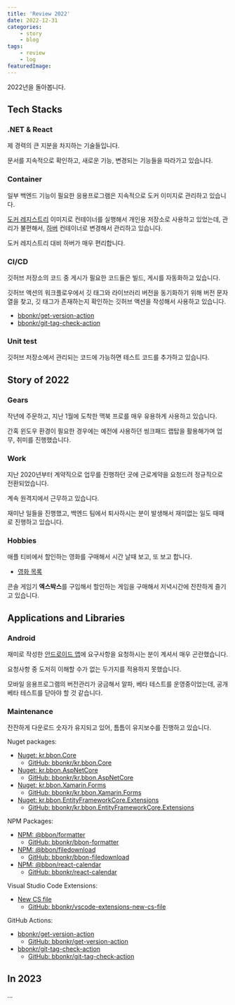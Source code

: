 ```yaml
---
title: 'Review 2022'
date: 2022-12-31
categories:
    - story
    - blog
tags:
    - review
    - log
featuredImage:
---
```


<!-- post content here -->

2022년을 돌아봅니다.

## Tech Stacks

### .NET & React

제 경력의 큰 지분을 차지하는 기술들입니다.

문서를 지속적으로 확인하고, 새로운 기능, 변경되는 기능들을 따라가고 있습니다.

### Container

일부 백엔드 기능이 필요한 응용프로그램은 지속적으로 도커 이미지로 관리하고 있습니다.

[도커 레지스트리](https://hub.docker.com/_/registry) 이미지로 컨테이너를 실행해서 개인용 저장소로 사용하고 있었는데, 관리가 불편해서, [하버](https://goharbor.io) 컨테이너로 변경해서 관리하고 있습니다.

도커 레지스트리 대비 하버가 매우 편리합니다.

### CI/CD

깃허브 저장소의 코드 중 게시가 필요한 코드들은 빌드, 게시를 자동화하고 있습니다.

깃허브 액션의 워크플로우에서 깃 태그와 라이브러리 버전을 동기화하기 위해 버전 문자열을 찾고, 깃 태그가 존재하는지 확인하는 깃허브 액션을 작성해서 사용하고 있습니다.

-   [bbonkr/get-version-action](https://github.com/marketplace/actions/get-version-action)
-   [bbonkr/git-tag-check-action](https://github.com/marketplace/actions/git-tag-check-action)

### Unit test

깃허브 저장소에서 관리되는 코드에 가능하면 테스트 코드를 추가하고 있습니다.

## Story of 2022

### Gears

작년에 주문하고, 지난 1월에 도착한 맥북 프로를 매우 유용하게 사용하고 있습니다.

간혹 윈도우 환경이 필요한 경우에는 예전에 사용하던 씽크패드 랩탑을 활용해가며 업무, 취미를 진행했습니다.

### Work

지난 2020년부터 계약직으로 업무를 진행하던 곳에 근로계약을 요청드려 정규직으로 전환되었습니다.

계속 원격지에서 근무하고 있습니다.

재미난 일들을 진행했고, 백엔드 팀에서 퇴사하시는 분이 발생해서 재미없는 일도 때때로 진행하고 있습니다.

### Hobbies

애플 티비에서 할인하는 영화를 구매해서 시간 날때 보고, 또 보고 합니다.

-   [영화 목록](https://www.themoviedb.org/list/8233625?sort_by=primary_release_date.desc)

콘솔 게임기 **엑스박스**를 구입해서 할인하는 게임을 구매해서 저녁시간에 잔잔하게 즐기고 있습니다.

## Applications and Libraries

### Android

재미로 작성한 [안드로이드 앱](https://play.google.com/store/apps/details?id=kr.bbon.ScoreBoard)에 요구사항을 요청하시는 분이 계셔서 매우 곤란했습니다.

요청사항 중 도저히 이해할 수가 없는 두가지를 적용하지 못했습니다.

모바일 응용프로그램의 버전관리가 궁금해서 알파, 베타 테스트를 운영중이었는데, 공개 베타 테스트를 닫아야 할 것 같습니다.

### Maintenance

잔잔하게 다운로드 숫자가 유지되고 있어, 틈틈이 유지보수를 진행하고 있습니다.

Nuget packages:

-   [Nuget: kr.bbon.Core](https://www.nuget.org/packages/kr.bbon.Core)
    -   [GitHub: bbonkr/kr.bbon.Core](https://github.com/bbonkr/kr.bbon.Core)
-   [Nuget: kr.bbon.AspNetCore](https://www.nuget.org/packages/kr.bbon.AspNetCore)
    -   [GitHub: bbonkr/kr.bbon.AspNetCore](https://github.com/bbonkr/kr.bbon.AspNetCore)
-   [Nuget: kr.bbon.Xamarin.Forms](https://www.nuget.org/packages/kr.bbon.Xamarin.Forms)
    -   [GitHub: bbonkr/kr.bbon.Xamarin.Forms](https://github.com/bbonkr/kr.bbon.Xamarin.Forms)
-   [Nuget: kr.bbon.EntityFrameworkCore.Extensions](https://www.nuget.org/packages/kr.bbon.EntityFrameworkCore.Extensions)
    -   [GitHub: bbonkr/kr.bbon.EntityFrameworkCore.Extensions](https://github.com/bbonkr/kr.bbon.EntityFrameworkCore.Extensions)

NPM Packages:

-   [NPM: @bbon/formatter](https://www.npmjs.com/package/@bbon/formatter)
    -   [GitHub: bbonkr/bbon-formatter](https://github.com/bbonkr/bbon-formatter)
-   [NPM: @bbon/filedownload](https://www.npmjs.com/package/@bbon/filedownload)
    -   [GitHub: bbonkr/bbon-filedownload](https://github.com/bbonkr/bbon-filedownload)
-   [NPM: @bbon/react-calendar](https://www.npmjs.com/package/@bbon/react-calendar)
    -   [GitHub: bbonkr/react-calendar](https://github.com/bbonkr/react-calendar)

Visual Studio Code Extensions:

-   [New CS file](https://marketplace.visualstudio.com/items?itemName=bbonkr.kr-bbon-vscode-plugins-newcsfile)
    -   [GitHub: bbonkr/vscode-extensions-new-cs-file](https://github.com/bbonkr/vscode-extensions-new-cs-file)

GitHub Actions:

-   [bbonkr/get-version-action](https://github.com/marketplace/actions/get-version-action)
    -   [GitHub: bbonkr/get-version-action](https://github.com/bbonkr/get-version-action)
-   [bbonkr/git-tag-check-action](https://github.com/marketplace/actions/git-tag-check-action)
    -   [GitHub: bbonkr/git-tag-check-action](https://github.com/bbonkr/git-tag-check-action)

## In 2023

...
